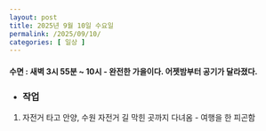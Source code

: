 ```yaml
---
layout: post
title: 2025년 9월 10일 수요일
permalink: /2025/09/10/
categories: [ 일상 ]
---
```

#### 수면 : 새벽 3시 55분 ~ 10시 - 완전한 가을이다. 어젯밤부터 공기가 달라졌다.
* ### 작업
1. 자전거 타고 안양, 수원 자전거 길 막힌 곳까지 다녀옴 - 여행을 한 피곤함